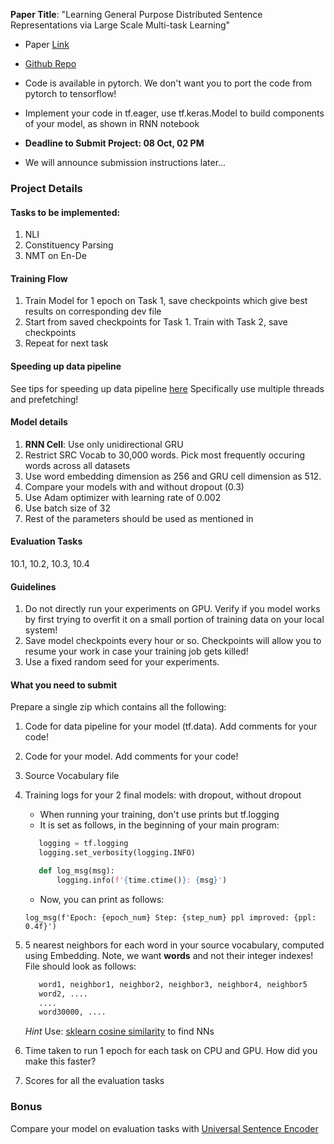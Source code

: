 **Paper Title**: "Learning General Purpose Distributed Sentence Representations via Large Scale Multi-task Learning"

* Paper [Link](https://openreview.net/forum?id=B18WgG-CZ&noteId=B18WgG-CZ)

* [Github Repo](https://github.com/Maluuba/gensen)

* Code is available in pytorch. We don't want you to port the code from pytorch to tensorflow!

* Implement your code in tf.eager, use tf.keras.Model to build components of your model, as shown in RNN notebook


* **Deadline to Submit Project: 08 Oct, 02 PM**

* We will announce submission instructions later...

### Project Details

#### Tasks to be implemented:
1. NLI
2. Constituency Parsing
3. NMT on En-De

#### Training Flow
1. Train Model for 1 epoch on Task 1, save checkpoints which give best results on corresponding dev file
2. Start from saved checkpoints for Task 1. Train with Task 2, save checkpoints
3. Repeat for next task


#### Speeding up data pipeline
See tips for speeding up data pipeline [here](https://cs230-stanford.github.io/tensorflow-input-data.html) Specifically use multiple threads and prefetching!

#### Model details
1. **RNN Cell**: Use only unidirectional GRU
2. Restrict SRC Vocab to 30,000 words. Pick most frequently occuring words across all datasets 
3. Use word embedding dimension as 256 and GRU cell dimension as 512.
4. Compare your models with and without dropout (0.3)
5. Use Adam optimizer with learning rate of 0.002
6. Use batch size of 32
7. Rest of the parameters should be used as mentioned in  

#### Evaluation Tasks
10.1, 10.2, 10.3, 10.4


#### Guidelines
1. Do not directly run your experiments on GPU. Verify if you model works by first trying to overfit it on a small portion of training data on your local system!
2. Save model checkpoints every hour or so. Checkpoints will allow you to resume your work in case your training job gets killed!
3. Use a fixed random seed for your experiments.

#### What you need to submit
Prepare a single zip which contains all the following:
1. Code for data pipeline for your model (tf.data). Add comments for your code!
2. Code for your model. Add comments for your code! 
3. Source Vocabulary file
4. Training logs for your 2 final models: with dropout, without dropout
    * When running your training, don't use prints but tf.logging
    * It is set as follows, in the beginning of your main program:    
    ```python
       logging = tf.logging
       logging.set_verbosity(logging.INFO)
 
       def log_msg(msg):
           logging.info(f'{time.ctime()}: {msg}')
    ```
    
    * Now, you can print as follows:
    ```
    log_msg(f'Epoch: {epoch_num} Step: {step_num} ppl improved: {ppl: 0.4f}')   
    ```
5. 5 nearest neighbors for each word in your source vocabulary, computed using Embedding. Note, we want **words** and not their integer indexes! File should look as follows:
    ```bash
       word1, neighbor1, neighbor2, neighbor3, neighbor4, neighbor5
       word2, ....
       ....
       word30000, ....
    ```
    *Hint* Use: [sklearn cosine similarity](http://scikit-learn.org/stable/modules/generated/sklearn.metrics.pairwise.cosine_similarity.html) to find NNs 
6. Time taken to run 1 epoch for each task on CPU and GPU. How did you make this faster?
7. Scores for all the evaluation tasks 
 

### Bonus
Compare your model on evaluation tasks with [Universal Sentence Encoder](https://www.tensorflow.org/hub/modules/google/universal-sentence-encoder/1) 
